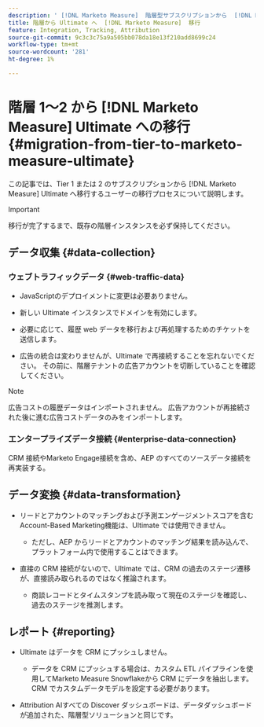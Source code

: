 ```yaml
---
description: ' [!DNL Marketo Measure]  階層型サブスクリプションから  [!DNL Marketo Measure] Ultimate に移行する際の移行プロセスについて説明します。'
title: 階層から Ultimate へ  [!DNL Marketo Measure]  移行
feature: Integration, Tracking, Attribution
source-git-commit: 9c3c3c75a9a505bb078da18e13f210add8699c24
workflow-type: tm+mt
source-wordcount: '281'
ht-degree: 1%

---
```


# 階層 1～2 から [!DNL Marketo Measure] Ultimate への移行 {#migration-from-tier-to-marketo-measure-ultimate}

この記事では、Tier 1 または 2 のサブスクリプションから [!DNL Marketo Measure] Ultimate へ移行するユーザーの移行プロセスについて説明します。

>[!IMPORTANT]
>
>移行が完了するまで、既存の階層インスタンスを必ず保持してください。

## データ収集 {#data-collection}

### ウェブトラフィックデータ {#web-traffic-data}

* JavaScriptのデプロイメントに変更は必要ありません。

* 新しい Ultimate インスタンスでドメインを有効にします。

* 必要に応じて、履歴 web データを移行および再処理するためのチケットを送信します。

* 広告の統合は変わりませんが、Ultimate で再接続することを忘れないでください。 その前に、階層テナントの広告アカウントを切断していることを確認してください。

>[!NOTE]
>
>広告コストの履歴データはインポートされません。 広告アカウントが再接続された後に進む広告コストデータのみをインポートします。

### エンタープライズデータ接続 {#enterprise-data-connection}

CRM 接続やMarketo Engage接続を含め、AEP のすべてのソースデータ接続を再実装する。

## データ変換 {#data-transformation}

* リードとアカウントのマッチングおよび予測エンゲージメントスコアを含むAccount-Based Marketing機能は、Ultimate では使用できません。

   * ただし、AEP からリードとアカウントのマッチング結果を読み込んで、プラットフォーム内で使用することはできます。

* 直接の CRM 接続がないので、Ultimate では、CRM の過去のステージ遷移が、直接読み取られるのではなく推論されます。

   * 商談レコードとタイムスタンプを読み取って現在のステージを確認し、過去のステージを推測します。

## レポート {#reporting}

* Ultimate はデータを CRM にプッシュしません。

   * データを CRM にプッシュする場合は、カスタム ETL パイプラインを使用してMarketo Measure Snowflakeから CRM にデータを抽出します。 CRM でカスタムデータモデルを設定する必要があります。

* Attribution AIすべての Discover ダッシュボードは、データダッシュボードが追加された、階層型ソリューションと同じです。
